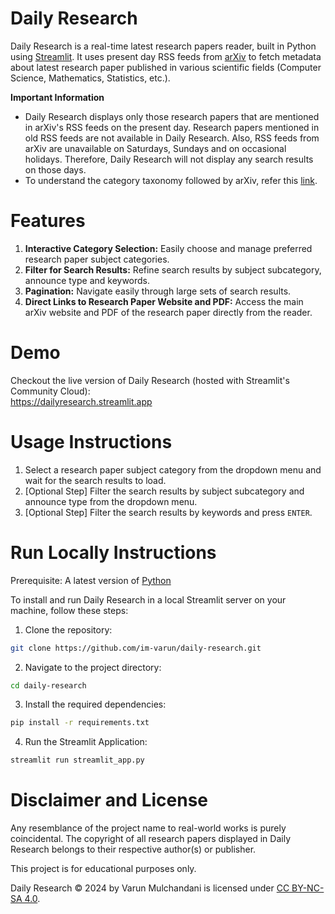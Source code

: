 # Daily Research

Daily Research is a real-time latest research papers reader, built in Python using [Streamlit](https://streamlit.io/). It uses present day RSS feeds from [arXiv](https://arxiv.org/) to fetch metadata about latest research paper published in various scientific fields (Computer Science, Mathematics, Statistics, etc.).

**Important Information**  
- Daily Research displays only those research papers that are mentioned in arXiv's RSS feeds on the present day. Research papers mentioned in old RSS feeds are not available in Daily Research. Also, RSS feeds from arXiv are unavailable on Saturdays, Sundays and on occasional holidays. Therefore, Daily Research will not display any search results on those days.
- To understand the category taxonomy followed by arXiv, refer this [link](https://arxiv.org/category_taxonomy).

# Features

1. **Interactive Category Selection:** Easily choose and manage preferred research paper subject categories.
2. **Filter for Search Results:** Refine search results by subject subcategory, announce type and keywords.
3. **Pagination:** Navigate easily through large sets of search results.
4. **Direct Links to Research Paper Website and PDF:** Access the main arXiv website and PDF of the research paper directly from the reader.

# Demo

Checkout the live version of Daily Research (hosted with Streamlit's Community Cloud):  
https://dailyresearch.streamlit.app

# Usage Instructions

1. Select a research paper subject category from the dropdown menu and wait for the search results to load.
2. [Optional Step] Filter the search results by subject subcategory and announce type from the dropdown menu.
3. [Optional Step] Filter the search results by keywords and press `ENTER`.

# Run Locally Instructions

Prerequisite: A latest version of [Python](https://www.python.org/)

To install and run Daily Research in a local Streamlit server on your machine, follow these steps:

1. Clone the repository:
```sh
git clone https://github.com/im-varun/daily-research.git
```

2. Navigate to the project directory:
```sh
cd daily-research
```

3. Install the required dependencies:
```sh
pip install -r requirements.txt
```

4. Run the Streamlit Application:
```sh
streamlit run streamlit_app.py
```

# Disclaimer and License

Any resemblance of the project name to real-world works is purely coincidental. The copyright of all research papers displayed in Daily Research belongs to their respective author(s) or publisher.  

This project is for educational purposes only.
  
Daily Research © 2024 by Varun Mulchandani is licensed under [CC BY-NC-SA 4.0](https://creativecommons.org/licenses/by-nc-sa/4.0/).